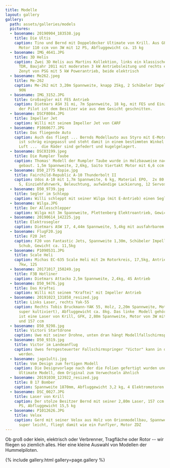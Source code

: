 ```yaml
---
title: Modelle
layout: gallery
gallery:
  path: assets/galleries/models
  pictures:
  - basename: 20190904_183538.jpg
    title: Die Ultis
    caption: Tino und Bernd mit Doppeldecker Ultimate von Krill. Aus GFK, 2,45m Spannweite,
      Motor 110 ccm von 3W mit 12 PS, Abfluggewicht ca. 15 kg
  - basename: IMG_4641.JPG
    title: 3D Helis
    caption: Zwei 3D Helis aus Martins Kollektion, links ein klassischer Henseleit
      TDR, Baujahr 2011 mit moderaten 3 kW Antriebsleitung und rechts ein moderner
      Zenyt von PSG mit 5 kW Powerantrieb, beide elektrisch
  - basename: Me262.jpeg
    title: Me-262
    caption: Me-262 mit 3,20m Spannweite, knapp 25kg, 2 Schübeler Impeller mit je
      90N
  - basename: IMG_3152.JPG
    title: Großsegler mit FES Antrieb
    caption: Dietmars ASH 31 mi, 7m Spannweite, 18 kg, mit FES und Einziehfahrwerk,
      der Pilot ist dem Besitzer wie aus dem Gesicht geschnitten.
  - basename: DSCF8084.JPG
    title: Impeller Jet
    caption: Willi mit seinem Impeller Jet von CARF
  - basename: P1060677.JPG
    title: Das fliegende Auto
    caption: Auch das fliegt ... Bernds Modellauto aus Styro mit E-Motor, die Bodenplatte
      ist schräg eingepasst und steht damit in einem bestimmten Winkel zur angeströmten
      Luft ...  die Räder sind gefedert und kugelgelagert.
  - basename: DSC03199.jpeg
    title: Die Rumpler Taube
    caption: Thomas' Modell der Rumpler Taube wurde in Holzbauweise nach einem Bauplan
      gebaut. 1,5m Spannweite, 2,6kg, Saito Viertakt Motor mit 6,6 ccm
  - basename: D50_2775 Kopie.jpg
    title: Fairchild-Republic A-10 Thunderbolt II
    caption: Udos A-10 mit 1,7m Spannweite, 6 kg, Material EPO,  2x 80 mm EDF, 12
      S, Einziehfahrwerk, Beleuchtung, aufwändige Lackierung, 12 Servos
  - basename: D50_9739.jpg
    title: Segler im Schlepp
    caption: Willi schleppt mit seiner Wilga (mit E-Antrieb) einen Segler in den Himmel.
  - basename: Wilga.JPG
    title: Der Allesschlepper
    caption: Wilga mit 3m Spannweite, Plettenberg Elektroantrieb, Gewicht ca. 12 kg
  - basename: 20190614_142225.jpg
    title: Elektrosegler
    caption: Dietmars ASW 17, 4,44m Spannweite, 5,4kg mit ausfahrbarem Jetec-Impeller
  - basename: FlugF20.jpg
    title: F20 Jet
    caption: F20 von Fantastic Jets, Spannweite 1,30m, Schübeler Impeller mit 100N
      Schub, Gewicht ca. 11,5kg
  - basename: P1090531.JPG
    title: Scale Heli
    caption: Michas EC-635 Scale Heli mit 2m Rotorkreis, 17,5kg, Antrieb Hacker Q80
      7kw, 12S
  - basename: 20171017_150249.jpg
    title: F3B Hotliner
    caption: Dietmars Attacko 2,5m Spannweite, 2,4kg, 4S Antrieb
  - basename: D50_9476.jpg
    title: Das Kraftei
    caption: Willi mit seinem "Kraftei" mit Impeller Antrieb
  - basename: 20191023_131858_resized.jpg
    title: Links Laser, rechts Yak-55
    caption: Rechts Tobis Bruckmann-YAK 55, Holz, 2,20m Spannweite, Motor DA60 (läuft
      super kultiviert), Abfluggewicht ca. 8kg. Das linke  Modell gehört Bernd und
      ist eine Laser von Krill, GFK, 2,80m Spannweite, Motor von 3W mit Heckvergaser
      und 157 ccm
  - basename: D50_9298.jpg
    title: Victors Startdrone
    caption: Uwe mit seiner Drohne, unten dran hängt Modellfallschirmspringer Victor
  - basename: D50_9319.jpg
    title: Victor im Landeanflug
    caption: Uwes ferngesteuerter Fallschirmspringer "Victor" kann in die Hand gelandet
      werden.
  - basename: jago1ulti.jpg
    title: Vom Design zum fertigen Modell
    caption: Die Designvorlage nach der die Folien gefertigt wurden und das fertige
      Ultimate Modell, dem Original zum Verwechseln ähnlich
  - basename: 20191030_123922_resized.jpg
    title: B 17 Bomber
    caption: Spannweite 1870mm, Abfluggewicht 3,2 kg, 4 Elektromotoren 3 Blatt Propeller
  - basename: DSC_0027.JPG
    title: Laser von Krill
    caption: Der stolze Besitzer Bernd mit seiner 2,80m Laser, 157 ccm 3W-Motor, 16
      PS, Abfluggewicht 15,5 kg
  - basename: P1012626.JPG
    title: Velox
    caption: Gerd mit seiner Velox aus Holz von Orionmodellbau, Spannweite 2,60m,
      super leicht, fliegt damit wie ein Funflyer, Motor ZDZ
---
```


Ob groß oder klein, elektrisch oder Verbrenner, Tragfläche oder Rotor -- wir
fliegen so ziemlich alles. Hier eine kleine Auswahl von Modellen der
Hummelpiloten.

{% include gallery.html gallery=page.gallery %}
